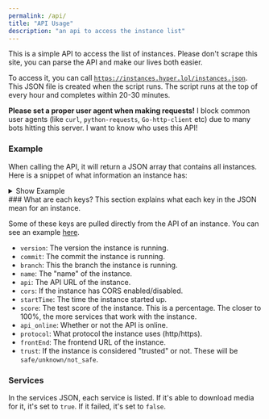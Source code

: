 ```yaml
---
permalink: /api/
title: "API Usage"
description: "an api to access the instance list"
---
```

This is a simple API to access the list of instances. Please don't scrape this site, you can parse the API and make our lives both easier.

To access it, you can call <code>https://instances.hyper.lol/instances.json</code>. This JSON file is created when the script runs. The script runs at the top of every hour and completes within 20-30 minutes.

<strong>Please set a proper user agent when making requests!</strong> I block common user agents (like `curl`, `python-requests`, `Go-http-client` etc) due to many bots hitting this server. I want to know who uses this API!

### Example
When calling the API, it will return a JSON array that contains all instances. Here is a snippet of what information an instance has:
<details>
<summary>Show Example</summary>
{% highlight json %}
{
  "trust": "safe",
  "api_online": true,
  "cors": 1,
  "commit": "05ba1f0",
  "services": {
    "youtube": true,
    "facebook": false,
    "rutube": true,
    "tumblr": true,
    "bilibili": false,
    "pinterest": true,
    "instagram": true,
    "soundcloud": true,
    "youtube_music": true,
    "odnoklassniki": true,
    "dailymotion": true,
    "snapchat": true,
    "twitter": true,
    "loom": true,
    "vimeo": true,
    "streamable": true,
    "vk": true,
    "tiktok": true,
    "reddit": true,
    "twitch_clips": true,
    "youtube_shorts": true,
    "vine": true
  },
  "version": "7.15",
  "branch": "current",
  "score": 90.9090909090909,
  "protocol": "https",
  "name": "kityune",
  "startTime": 1724088311229,
  "api": "api.cobalt.tools",
  "frontEnd": "cobalt.tools"
}
{% endhighlight %}
</details>
### What are each keys?
This section explains what each key in the JSON mean for an instance.

Some of these keys are pulled directly from the API of an instance. You can see an example [here](https://api.cobalt.tools/api/serverInfo).
* `version`: The version the instance is running.
* `commit`: The commit the instance is running.
* `branch`: This the branch the instance is running.
* `name`: The "name" of the instance.
* `api`: The API URL of the instance.
* `cors`: If the instance has CORS enabled/disabled.
* `startTime`: The time the instance started up.
* `score`: The test score of the instance. This is a percentage. The closer to 100%, the more services that work with the instance.
* `api_online`: Whether or not the API is online.
* `protocol`: What protocol the instance uses (http/https).
* `frontEnd`: The frontend URL of the instance.
* `trust`: If the instance is considered "trusted" or not. These will be `safe/unknown/not_safe`.

### Services
In the services JSON, each service is listed. If it's able to download media for it, it's set to `true`. If it failed, it's set to `false`.